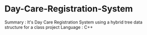 # Day-Care-Registration-System
Summary  : It's Day Care Registration System using a hybrid tree data structure for a class project
Language : C++
